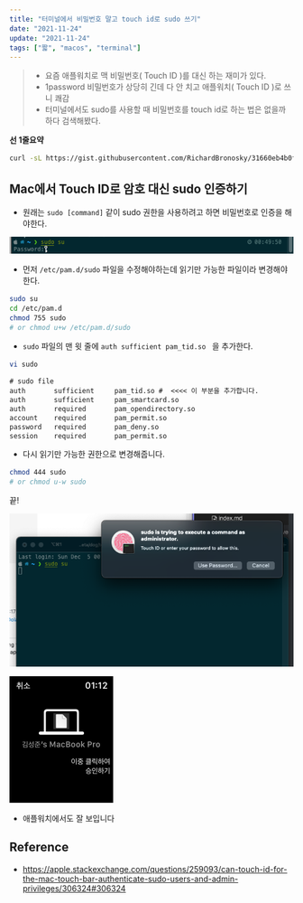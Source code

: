 ```yaml
---
title: "터미널에서 비밀번호 말고 touch id로 sudo 쓰기"
date: "2021-11-24"
update: "2021-11-24"
tags: ["짧", "macos", "terminal"]
---
```


> - 요즘 애플워치로 맥 비밀번호( Touch ID )를 대신 하는 재미가 있다.
> - 1password 비밀번호가 상당히 긴데 다 안 치고 애플워치( Touch ID )로 쓰니 쾌감
> - 터미널에서도 sudo를 사용할 때 비밀번호를 touch id로 하는 법은 없을까 하다 검색해봤다.

**선 1줄요약**

```sh
curl -sL https://gist.githubusercontent.com/RichardBronosky/31660eb4b0f0ba5e673b9bc3c9148a70/raw/touchid_sudo.sh | bash
```

## Mac에서 Touch ID로 암호 대신 sudo 인증하기

- 원래는 `sudo [command]` 같이 sudo 권한을 사용하려고 하면 비밀번호로 인증을 해야한다.

![](2021-12-05-00-50-19.png)

- 먼저 `/etc/pam.d/sudo` 파일을 수정해야하는데 읽기만 가능한 파일이라 변경해야한다.

```sh
sudo su
cd /etc/pam.d
chmod 755 sudo
# or chmod u+w /etc/pam.d/sudo
```

- `sudo` 파일의 맨 윗 줄에 `auth sufficient pam_tid.so ` 을 추가한다.

```sh
vi sudo
```

```
# sudo file
auth       sufficient     pam_tid.so #  <<<< 이 부분을 추가합니다.
auth       sufficient     pam_smartcard.so
auth       required       pam_opendirectory.so
account    required       pam_permit.so
password   required       pam_deny.so
session    required       pam_permit.so
```

- 다시 읽기만 가능한 권한으로 변경해줍니다.

```sh
chmod 444 sudo
# or chmod u-w sudo
```

끝!

![](2021-12-05-01-12-12.png)

<img src="2021-12-05-01-13-09.png" style="zoom:50%;" />

* 애플워치에서도 잘 보입니다



## Reference

* https://apple.stackexchange.com/questions/259093/can-touch-id-for-the-mac-touch-bar-authenticate-sudo-users-and-admin-privileges/306324#306324
